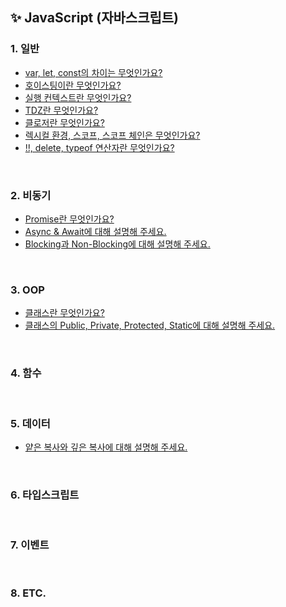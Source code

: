## ✨ JavaScript (자바스크립트)

### 1. 일반
- [var, let, const의 차이는 무엇인가요?](https://github.com/dev-junehee/front-interview-questions-archive/blob/main/JavaScript%20/var%2C%20let%2C%20const%EC%9D%98%20%EC%B0%A8%EC%9D%B4%EB%8A%94%20%EB%AC%B4%EC%97%87%EC%9D%B8%EA%B0%80%EC%9A%94%3F.md)
- [호이스팅이란 무엇인가요?](https://github.com/dev-junehee/front-interview-questions-archive/blob/main/JavaScript%20/%ED%98%B8%EC%9D%B4%EC%8A%A4%ED%8C%85%EC%9D%B4%EB%9E%80%20%EB%AC%B4%EC%97%87%EC%9D%B8%EA%B0%80%EC%9A%94%3F.md)
- [실행 컨텍스트란 무엇인가요?](https://github.com/dev-junehee/front-interview-questions-archive/blob/main/JavaScript%20/%EC%8B%A4%ED%96%89%20%EC%BB%A8%ED%85%8D%EC%8A%A4%ED%8A%B8%EB%9E%80%20%EB%AC%B4%EC%97%87%EC%9D%B8%EA%B0%80%EC%9A%94%3F.md)
- [TDZ란 무엇인가요?](https://github.com/dev-junehee/front-interview-questions-archive/blob/main/JavaScript%20/TDZ%EB%9E%80%20%EB%AC%B4%EC%97%87%EC%9D%B8%EA%B0%80%EC%9A%94%3F.md)
- [클로저란 무엇인가요?](https://github.com/dev-junehee/front-interview-questions-archive/blob/main/JavaScript%20/%ED%81%B4%EB%A1%9C%EC%A0%80%EB%9E%80%20%EB%AC%B4%EC%97%87%EC%9D%B8%EA%B0%80%EC%9A%94%3F.md)
- [렉시컬 환경, 스코프, 스코프 체인은 무엇인가요?](https://github.com/dev-junehee/front-interview-questions-archive/blob/main/JavaScript%20/%EB%A0%89%EC%8B%9C%EC%BB%AC%20%ED%99%98%EA%B2%BD%2C%20%EC%8A%A4%EC%BD%94%ED%94%84%2C%20%EC%8A%A4%EC%BD%94%ED%94%84%20%EC%B2%B4%EC%9D%B8%EC%9D%80%20%EB%AC%B4%EC%97%87%EC%9D%B8%EA%B0%80%EC%9A%94%3F.md)
- [!!, delete, typeof 연산자란 무엇인가요?](https://github.com/dev-junehee/front-interview-questions-archive/blob/main/JavaScript%20/!!,%20delete,%20typeof%20%EC%97%B0%EC%82%B0%EC%9E%90%EB%9E%80%20%EB%AC%B4%EC%97%87%EC%9D%B8%EA%B0%80%EC%9A%94%3F.md)

<br />

### 2. 비동기
- [Promise란 무엇인가요?](https://github.com/dev-junehee/front-interview-questions-archive/blob/main/JavaScript%20/Promise%EB%9E%80%20%EB%AC%B4%EC%97%87%EC%9D%B8%EA%B0%80%EC%9A%94%3F.md)
- [Async & Await에 대해 설명해 주세요.](https://github.com/dev-junehee/front-interview-questions-archive/blob/main/JavaScript%20/Async%20%26%20%20Await%EC%97%90%20%EB%8C%80%ED%95%B4%20%EC%84%A4%EB%AA%85%ED%95%B4%20%EC%A3%BC%EC%84%B8%EC%9A%94.md)
- [Blocking과 Non-Blocking에 대해 설명해 주세요.](https://github.com/dev-junehee/front-interview-questions-archive/blob/main/JavaScript%20/Blocking%EA%B3%BC%20Non-Blocking%EC%97%90%20%EB%8C%80%ED%95%B4%20%EC%84%A4%EB%AA%85%ED%95%B4%20%EC%A3%BC%EC%84%B8%EC%9A%94.md)

<br />

### 3. OOP
- [클래스란 무엇인가요?](https://github.com/dev-junehee/front-interview-questions-archive/blob/main/JavaScript%20/%ED%81%B4%EB%9E%98%EC%8A%A4%EB%9E%80%20%EB%AC%B4%EC%97%87%EC%9D%B8%EA%B0%80%EC%9A%94%3F.md)
- [클래스의 Public, Private, Protected, Static에 대해 설명해 주세요.](https://github.com/dev-junehee/front-interview-questions-archive/blob/main/JavaScript%20/%ED%81%B4%EB%9E%98%EC%8A%A4%EC%9D%98%20Public%2C%20Private%2C%20Protected%EC%97%90%20%EB%8C%80%ED%95%B4%20%EC%84%A4%EB%AA%85%ED%95%B4%20%EC%A3%BC%EC%84%B8%EC%9A%94.md)

<br />

### 4. 함수

<br />

### 5. 데이터
- [얕은 복사와 깊은 복사에 대해 설명해 주세요.](https://github.com/dev-junehee/front-interview-questions-archive/blob/main/JavaScript%20/%EC%96%95%EC%9D%80%20%EB%B3%B5%EC%82%AC%EC%99%80%20%EA%B9%8A%EC%9D%80%20%EB%B3%B5%EC%82%AC%EC%97%90%20%EB%8C%80%ED%95%B4%20%EC%84%A4%EB%AA%85%ED%95%B4%20%EC%A3%BC%EC%84%B8%EC%9A%94.md)

<br />

### 6. 타입스크립트

<br />

### 7. 이벤트

<br />

### 8. ETC.
